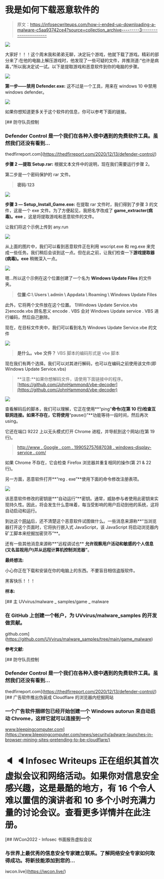 # 我是如何下载恶意软件的

> 原文：<https://infosecwriteups.com/how-i-ended-up-downloading-a-malware-c5aa93742ce4?source=collection_archive---------3----------------------->

![](img/bb7ea33b1baea977f323b3d70e0fd3e1.png)

大家好！！！这个周末我和弟弟无聊，决定玩个游戏，他就下载了游戏。精彩的部分来了:在他的电脑上解压游戏时，他发现了一些可疑的文件，并推测道:“也许是病毒，”所以我决定试一试。以下是提取游戏和恶意软件到你的电脑的步骤。

![](img/e132abd2c1caa64380c9123c542db104.png)

**第一步——禁用 Defender.exe:** 这不过是一个工具，用来在 windows 10 中禁用 windows defender。

![](img/95ac928c2786f59ac5d8ae6945281d9c.png)

如果你想知道更多关于这个软件的信息，你可以参考下面的链接。

[](https://thedfirreport.com/2020/12/13/defender-control/) [## 防守队员控制

### Defender Control 是一个我们在各种入侵中遇到的免费软件工具。虽然我们还没有看到…

thedfirreport.com](https://thedfirreport.com/2020/12/13/defender-control/) 

**步骤 2 —提取 Setup.rar:** 根据文本文件中的说明，现在我们需要运行步骤 2。

第二步是一个密码保护的 rar 文件。

> **密码:123**

![](img/bc27da80936a08111df4fe4ecbd06d89.png)

**步骤 3 — Setup_Install_Game.exe:** 在提取 rar 文件时，我们得到了步骤 3 的文件，这是一个 exe 文件。为了方便起见，我把名字改成了 **game_extracter(病毒)。exe** 。这是将提取游戏和恶意软件的文件。

让我们将这个示例上传到 any.run

![](img/4416ac9989cbcc16f74712a836f009a5.png)

从上面的图片中，我们可以看到恶意软件正在利用 wscript.exe 和 reg.exe 来完成一些任务。我们稍后会谈到这一点。但在此之前，让我们检查一下**游戏提取器(病毒)。exe** 稍微深入一点。

![](img/e9a1c40aa41e02a82b08f2a460bd1706.png)

嗯…所以这个示例在这个位置创建了一个名为 **Windows Update Files** 的文件夹。

> **位置:C:\ Users \ admin \ Appdata \ Roaming \ Windows Update Files**

此外，它将两个文件放在这个位置。
1)Windows Update Service.vbs
2)encode.vbs
顾名思义 encode . VBS 会对 Windows Update service . VBS 进行编码，然后自己删除。

现在，在目标文件夹中，我们可以看到名为 Windows Update Service.vbe 的文件

![](img/d8213e698c89518b9cccb20f93c6dec8.png)

> **是什么。vbe 文件？**
> VBS 脚本的编码形式是 vbe 脚本

现在我们有两个选择。我们可以对其进行解码，也可以在编码之前使用该文件(即 Windows Update Service.vbs)

> **注意:**如果你想解码文件，请使用下面链接中的程序。
> [https://github.com/JohnHammond/vbe-decoder](https://github.com/JohnHammond/vbe-decoder)

![](img/f38a42a9d97d3dd8c433568ee8ecf6a0.png)

查看解码后的脚本，我们可以理解，它正在使用**“ping”**命令(在第 10 行)检查互联网连接。如果不存在，它将使用**“pause()”**功能等待一段时间，然后再次 using。

它还在端口 9222 上以无头模式打开 Chrome 进程，并导航到这个网站(在第 19 行)。

> [http://www . Google . com . 199052757687038 . windows-display-service . com/](http://www.google.com.199052757687038.windows-display-service.com/)

如果 Chrome 不存在，它会检查 Firefox 浏览器并重复相同的操作(第 21 & 22 行)。

另一方面，恶意软件打开**“reg . exe”**使用下面的命令修改注册表项。

![](img/938d0454da34a6421d28da56f438ec8d.png)

该恶意软件修改的密钥是**“自动运行”**密钥。通常，威胁参与者使用此密钥来实现持久性。因此，将会发生什么意味着，每当受影响的用户启动到他的系统，这将自动启动和运行。

到达这个[网站](http://www.google.com.199052757687038.windows-display-service.com/)后，还不清楚这个恶意软件试图做什么。一些消息来源称**“当浏览器打开这个页面时，它将执行嵌入式 JavaScript，该 JavaScript 将启动浏览器内矿工脚本来挖掘加密货币”**。

还有一些其他消息来源称**“远程调试也** **允许观察用户活动和敏感的个人信息(又名监视用户)并从远程计算机控制浏览器”**。

**最终想法:**

小心你正在下载和安装在你的电脑上的东西。不要盲目相信盗版软件。

黑客快乐！！！

**样本:**

[](https://github.com/UVvirus/malware_samples/tree/main/game_malware) [## 主 UVvirus/malware _ samples/game _ malware

### 在 GitHub 上创建一个帐户，为 UVvirus/malware_samples 的开发做贡献。

github.com](https://github.com/UVvirus/malware_samples/tree/main/game_malware) 

**参考文献:**

[](https://thedfirreport.com/2020/12/13/defender-control/) [## 防守队员控制

### Defender Control 是一个我们在各种入侵中遇到的免费软件工具。虽然我们还没有看到…

thedfirreport.com](https://thedfirreport.com/2020/12/13/defender-control/) [](https://www.bleepingcomputer.com/news/security/adware-launches-in-browser-mining-sites-pretending-to-be-cloudflare/) [## 广告软件推出伪装成 Cloudflare 的浏览器内挖掘网站

### 一个广告软件捆绑包已经开始创建一个 Windows autorun 来自动启动 Chrome，这样它就可以连接到一个

www.bleepingcomputer.com](https://www.bleepingcomputer.com/news/security/adware-launches-in-browser-mining-sites-pretending-to-be-cloudflare/) 

# 🔈 🔈Infosec Writeups 正在组织其首次虚拟会议和网络活动。如果你对信息安全感兴趣，这是最酷的地方，有 16 个令人难以置信的演讲者和 10 多个小时充满力量的讨论会议。查看更多详情并在此注册。

[](https://iwcon.live/) [## IWCon2022 - Infosec 书面报告虚拟会议

### 与世界上最优秀的信息安全专家建立联系。了解网络安全专家如何取得成功。将新技能添加到您的…

iwcon.live](https://iwcon.live/)